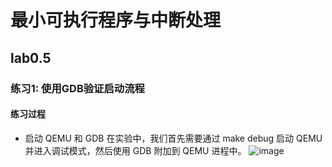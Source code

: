 # 最小可执行程序与中断处理
## lab0.5
### 练习1: 使用GDB验证启动流程
#### 练习过程
- 启动 QEMU 和 GDB
在实验中，我们首先需要通过 make debug 启动 QEMU 并进入调试模式，然后使用 GDB 附加到 QEMU 进程中。
![image](https://github.com/user-attachments/assets/8f5ddf54-f936-45df-9161-40441cc5e6bb)
